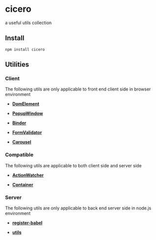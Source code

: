 <a id="top"></a>

# cicero

a useful utils collection

## Install

```
npm install cicero
```

## Utilities

### Client

The following utils are only applicable to front end client side in browser environment

- **[DomElement](./docs/client/DomElement.md)**

- **[PopupWindow](./docs/client/PopupWindow.md)**

- **[Binder](./docs/client/Binder.md)**

- **[FormValidator](./docs/client/FormValidator.md)**

- **[Carousel](./docs/client/Carousel.md)**

### Compatible

The following utils are applicable to both client side and server side

- **[ActionWatcher](./docs/compatible/ActionWatcher.md)**

- **[Container](./docs/compatible/Container.md)**

### Server

The following utils are only applicable to back end server side in node.js environment

- **[register-babel](./docs/server/register-babel.md)**

- **[utils](./docs/server/utils.md)**